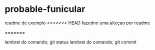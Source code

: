 # probable-funicular
readme de exemplo
<<<<<<< HEAD
fazedno uma alteçao por readme

=======

lembrei do comando; git status
lembrei do comando; git commit

